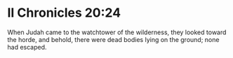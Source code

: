 # II Chronicles 20:24

When Judah came to the watchtower of the wilderness, they looked toward the horde, and behold, there were dead bodies lying on the ground; none had escaped.
